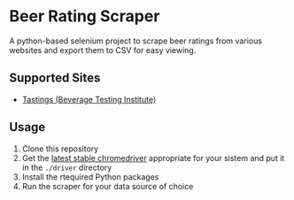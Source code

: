 # Beer Rating Scraper

A python-based selenium project to scrape beer ratings from various websites and export them to CSV for easy viewing.

## Supported Sites
* [Tastings (Beverage Testing Institute)](http://www.tastings.com/Search-Beer.aspx)

## Usage
1. Clone this repository
1. Get the [latest stable chromedriver](https://sites.google.com/a/chromium.org/chromedriver/) appropriate for your sistem and put it in the `./driver` directory
1. Install the rtequired Python packages
1. Run the scraper for your data source of choice